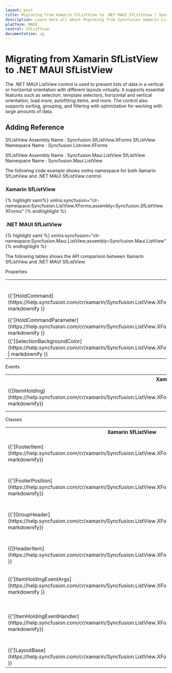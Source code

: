 ```yaml
---
layout: post
title: Migrating from Xamarin SfListView to .NET MAUI SfListView | Syncfusion 
description: Learn here all about Migrating from Syncfusion Xamarin ListView to Syncfusion .NET MAUI ListView control and more.
platform: MAUI
control: SfListView
documentation: ug
---  
```


# Migrating from Xamarin SfListView to .NET MAUI SfListView 

The .NET MAUI ListView control is used to present lists of data in a vertical or horizontal orientation with different layouts virtually. It supports essential features such as selection, template selectors, horizontal and vertical orientation, load more, autofitting items, and more. The control also supports sorting, grouping, and filtering with optimization for working with large amounts of data.

## Adding Reference 

SfListView Assembly Name : Syncfusion.SfListView.XForms
SfListView Namespace Name : Syncfusion.Listview.XForms

SfListView Assembly Name : Syncfusion.Maui.ListView
SfListView Namespace Name : Syncfusion.Maui.ListView


The following code example shows xmlns namespace for both Xamarin SfListView and .NET MAUI SfListView control.

### Xamarin SfListView

{% highlight xaml%} 
xmlns:syncfusion="clr-namespace:Syncfusion.ListView.XForms;assembly=Syncfusion.SfListView.XForms"
{% endhighlight %} 

### .NET MAUI SfListView

{% highlight xaml %} 
xmlns:syncfusion="clr-namespace:Syncfusion.Maui.ListView;assembly=Syncfusion.Maui.ListView" 
{% endhighlight %} 


The following tables shows the API comparison between Xamarin SfListView and .NET MAUI SfListView.

Properties
<table> 
<tr>
<th>Xamarin SfListView</th>
<th>.NET MAUI SfListView</th>
<th>Description</th></tr>
<tr>
<td>{{'[HoldCommand](https://help.syncfusion.com/cr/xamarin/Syncfusion.ListView.XForms.SfListView.html#Syncfusion_ListView_XForms_SfListView_HoldCommand)'| markdownify }}</td>
<td>{{'[LongPressCommand](https://help.syncfusion.com/cr/maui/Syncfusion.Maui.ListView.SfListView.html#Syncfusion_Maui_ListView_SfListView_LongPressCommand)'| markdownify }}</td>
<td>Gets or sets System.Windows.Input.ICommand which will be executed when hold on the ListViewItem.</td></tr>
<tr>
<td>{{'[HoldCommandParameter](https://help.syncfusion.com/cr/xamarin/Syncfusion.ListView.XForms.SfListView.html#Syncfusion_ListView_XForms_SfListView_HoldCommandParameter)'| markdownify }}</td>
<td>{{'[LongPressCommandParameter](https://help.syncfusion.com/cr/maui/Syncfusion.Maui.ListView.SfListView.html#Syncfusion_Maui_ListView_SfListView_LongPressCommandParameter)'| markdownify }}</td>
<td>Gets or sets the parameter for LongPressCommand</td></tr>
<tr>
<td>{{'[SelectionBackgroundColor](https://help.syncfusion.com/cr/xamarin/Syncfusion.ListView.XForms.SfListView.html#Syncfusion_ListView_XForms_SfListView_SelectionBackgroundColor)' | markdownify }}</td>
<td>{{'[SelectionBackground](https://help.syncfusion.com/cr/maui/Syncfusion.Maui.ListView.SfListView.html#Syncfusion_Maui_ListView_SfListView_SelectionBackground)'| markdownify }}</td>
<td>Gets or sets the selection background color for the selected item.</td></tr>
</table> 

Events 

<table>
<tr>
<th>Xamarin SfListView</th>
<th>.NET MAUI SfListView</th>
<th>Description</th></tr>
<tr>
<td>{{[ItemHolding](https://help.syncfusion.com/cr/xamarin/Syncfusion.ListView.XForms.SfListView.html#Syncfusion_ListView_XForms_SfListView_ItemHolding)'| markdownify}}</td>
<td>{{[ItemLongPress](https://help.syncfusion.com/cr/maui/Syncfusion.Maui.ListView.SfListView.html#Syncfusion_Maui_ListView_SfListView_ItemLongPress)'| markdownify}}</td>
<td>Occurs when an item is long pressed.</td></tr>
</table> 

Classes 

<table>
<tr>
<th>Xamarin SfListView</th>
<th>.NET MAUI SfListView</th>
<th>Description</th></tr>
<tr>
<td>{{'[FooterItem](https://help.syncfusion.com/cr/xamarin/Syncfusion.ListView.XForms.FooterItem.html)'| markdownify}}</td>
<td>{{'[ListViewFooterItem](https://help.syncfusion.com/cr/maui/Syncfusion.Maui.ListView.ListViewFooterItem.html)'| markdownify }}</td>
<td>Represents the footer item of data in the SfListView control.</td></tr>
<tr> 
<td>{{'[FooterPosition](https://help.syncfusion.com/cr/xamarin/Syncfusion.ListView.XForms.FooterPosition.html)'| markdownify}}</td>
<td>{{'[ListViewFooterPosition](https://help.syncfusion.com/cr/maui/Syncfusion.Maui.ListView.ListViewFooterItem.html)'| markdownify }}</td>
<td>Defines the position of the footer when IsStickyFooter is enabled.</td></tr> 
<tr>
<td>{{'[GroupHeader](https://help.syncfusion.com/cr/xamarin/Syncfusion.ListView.XForms.GroupHeaderItem.html)'| markdownify}}</td>
<td>{{'[ListViewHGroupHeader](https://help.syncfusion.com/cr/maui/Syncfusion.Maui.ListView.ListViewGroupHeaderItem.html)'| markdownify }}</td>
<td>Represents the group header item in a SfListView control.</td></tr>
<tr>
<td>{{[HeaderItem](https://help.syncfusion.com/cr/xamarin/Syncfusion.ListView.XForms.HeaderItem.html)'| markdownify }}</td>
<td>{{[ListViewHeaderItem](https://help.syncfusion.com/cr/maui/Syncfusion.Maui.ListView.ListViewHeaderItem.html)'| markdownify }}</td>
<td>Represents the header item of data in the SfListView control.</td></tr>
<tr>
<td>{{'[ItemHoldingEventArgs](https://help.syncfusion.com/cr/xamarin/Syncfusion.ListView.XForms.ItemHoldingEventArgs.html)'| markdownify }}</td>
<td>{{'[ItemLongPressEventArgs](https://help.syncfusion.com/cr/maui/Syncfusion.Maui.ListView.ItemLongPressEventArgs.html)'| markdownify }}</td>
<td>Provides data for the ItemLongPress event.</td></tr>
<tr>
<td>{{'[ItemHoldingEventHandler](https://help.syncfusion.com/cr/xamarin/Syncfusion.ListView.XForms.ItemHoldingEventHandler.html)'| markdownify}}</td>
<td>{{'[ItemLongPressEventHandler](https://help.syncfusion.com/cr/maui/Syncfusion.Maui.ListView.ItemLongPressEventArgs.html)'| markdownify }}</td>
<td>Represents the method that will handle the ItemLongPress event in SfListView</td></tr>
<tr>
<td>{{'[LayoutBase](https://help.syncfusion.com/cr/xamarin/Syncfusion.ListView.XForms.LayoutBase.html)'| markdownify }}</td>
<td>{{'[ListViewLayout](https://help.syncfusion.com/cr/maui/Syncfusion.Maui.ListView.ListViewLayout.html)'| markdownify }}</td>
<td>Defines the base for the layouts.</td></tr>
</table>